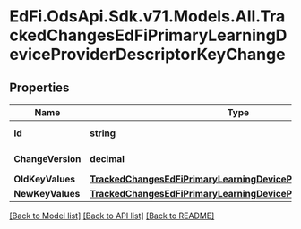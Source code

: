 # EdFi.OdsApi.Sdk.v71.Models.All.TrackedChangesEdFiPrimaryLearningDeviceProviderDescriptorKeyChange

## Properties

Name | Type | Description | Notes
------------ | ------------- | ------------- | -------------
**Id** | **string** | Resource identifier | [optional] 
**ChangeVersion** | **decimal** | Change version | [optional] 
**OldKeyValues** | [**TrackedChangesEdFiPrimaryLearningDeviceProviderDescriptorKey**](TrackedChangesEdFiPrimaryLearningDeviceProviderDescriptorKey.md) |  | [optional] 
**NewKeyValues** | [**TrackedChangesEdFiPrimaryLearningDeviceProviderDescriptorKey**](TrackedChangesEdFiPrimaryLearningDeviceProviderDescriptorKey.md) |  | [optional] 

[[Back to Model list]](../../README.md#documentation-for-models) [[Back to API list]](../../README.md#documentation-for-api-endpoints) [[Back to README]](../../README.md)

